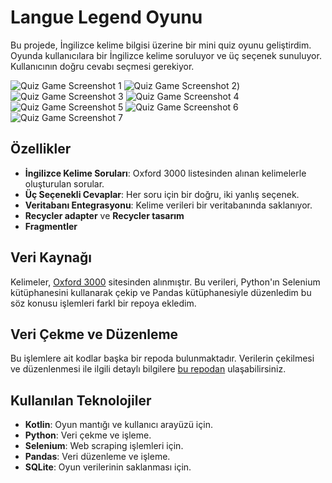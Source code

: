 # Langue Legend Oyunu

Bu projede, İngilizce kelime bilgisi üzerine bir mini quiz oyunu geliştirdim. Oyunda kullanıcılara bir İngilizce kelime soruluyor ve üç seçenek sunuluyor. Kullanıcının doğru cevabı seçmesi gerekiyor.

![Quiz Game Screenshot 1](https://github.com/sevdindagdelen/langue-legend/blob/master/Ekran%20g%C3%B6r%C3%BCnt%C3%BCs%C3%BC%202024-05-17%20205851.png)
![Quiz Game Screenshot 2](https://github.com/sevdindagdelen/langue-legend/blob/master/Ekran%20g%C3%B6r%C3%BCnt%C3%BCs%C3%BC%202024-05-17%20205923.png))
![Quiz Game Screenshot 3](https://github.com/sevdindagdelen/langue-legend/blob/master/Ekran%20g%C3%B6r%C3%BCnt%C3%BCs%C3%BC%202024-05-17%20210114.png)
![Quiz Game Screenshot 4](https://github.com/sevdindagdelen/langue-legend/blob/master/Ekran%20g%C3%B6r%C3%BCnt%C3%BCs%C3%BC%202024-05-17%20210425.png)
![Quiz Game Screenshot 5](https://github.com/sevdindagdelen/langue-legend/blob/master/Ekran%20g%C3%B6r%C3%BCnt%C3%BCs%C3%BC%202024-05-17%20210815.png)
![Quiz Game Screenshot 6](https://github.com/sevdindagdelen/langue-legend/blob/master/Ekran%20g%C3%B6r%C3%BCnt%C3%BCs%C3%BC%202024-05-17%20211014.png)
![Quiz Game Screenshot 7](https://github.com/sevdindagdelen/langue-legend/blob/master/Ekran%20g%C3%B6r%C3%BCnt%C3%BCs%C3%BC%202024-05-17%20211032.png)

## Özellikler

- **İngilizce Kelime Soruları**: Oxford 3000 listesinden alınan kelimelerle oluşturulan sorular.
- **Üç Seçenekli Cevaplar**: Her soru için bir doğru, iki yanlış seçenek.
- **Veritabanı Entegrasyonu**: Kelime verileri bir veritabanında saklanıyor.
- **Recycler adapter** ve **Recycler tasarım**
- **Fragmentler**

## Veri Kaynağı

Kelimeler, [Oxford 3000](https://www.oxfordlearnersdictionaries.com/wordlist/english/oxford3000/) sitesinden alınmıştır. Bu verileri, Python'ın Selenium kütüphanesini kullanarak çekip ve Pandas kütüphanesiyle düzenledim bu söz konusu işlemleri farkl bir repoya ekledim.

## Veri Çekme ve Düzenleme

Bu işlemlere ait kodlar başka bir repoda bulunmaktadır. Verilerin çekilmesi ve düzenlenmesi ile ilgili detaylı bilgilere [bu repodan](https://github.com/sevdindagdelen/getting_words_clone) ulaşabilirsiniz.

## Kullanılan Teknolojiler

- **Kotlin**: Oyun mantığı ve kullanıcı arayüzü için.
- **Python**: Veri çekme ve işleme.
- **Selenium**: Web scraping işlemleri için.
- **Pandas**: Veri düzenleme ve işleme.
- **SQLite**: Oyun verilerinin saklanması için.
